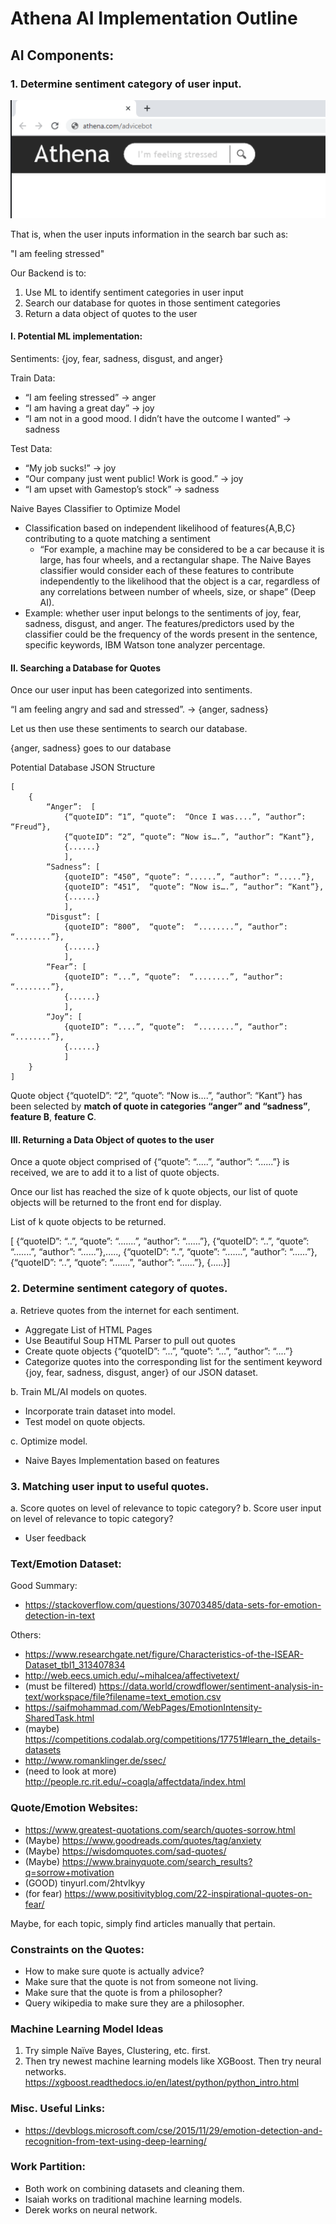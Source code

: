 # Athena AI Implementation Outline

## AI Components:
### 1. Determine sentiment category of user input.


![](AI-ImplementationOutline-Image1.png)   
 
That is, when the user inputs information in the search bar such as:

"I am feeling stressed"

Our Backend is to:
1. Use ML to identify sentiment categories in user input 
2. Search our database for quotes in those sentiment categories
3. Return a data object of quotes to the user 

#### I. Potential ML implementation:
Sentiments: {joy, fear, sadness, disgust, and anger}
	
Train Data: 
* “I am feeling stressed” &rarr; anger 
* “I am having a great day” &rarr; joy
* “I am not in a good mood. I didn’t have the outcome I wanted” &rarr; sadness 
	
Test Data: 
* “My job sucks!” &rarr; joy
* “Our company just went public! Work is good.” &rarr; joy
* “I am upset with Gamestop’s stock” &rarr; sadness 
	
Naive Bayes Classifier to Optimize Model
* Classification based on independent likelihood of features{A,B,C} contributing to a quote matching a sentiment
    * “For example, a machine may be considered to be a car because it is large, has four wheels, and a rectangular shape. The Naive Bayes classifier would consider each of these features to contribute independently to the likelihood that the object is a car, regardless of any correlations between number of wheels, size, or shape” (Deep AI).
* Example: whether user input belongs to the sentiments of joy, fear, sadness, disgust, and anger. The features/predictors used by the classifier could be the frequency of the words present in the sentence, specific keywords, IBM Watson tone analyzer percentage.	

#### II. Searching a Database for Quotes 
Once our user input has been categorized into sentiments. 

“I am feeling angry and sad and stressed”. &rarr; {anger, sadness}

Let us then use these sentiments to search our database.

{anger, sadness} goes to our database 

Potential Database JSON Structure <br>
```
[	
	{
		“Anger”:  [ 
			{“quoteID”: “1”, “quote”:  “Once I was....”, “author”: “Freud”},
			{“quoteID”: “2”, “quote”: “Now is….”, “author”: “Kant”},
			{......}
			], 
		“Sadness”: [
			{quoteID”: “450”, “quote”: “......”, “author”: “.....”}, 
			{quoteID”: “451”,  “quote”: “Now is….”, “author”: “Kant”}, 
			{......}
			], 
		“Disgust”: [
			{quoteID”: “800”,  “quote”:  “........”, “author”: “........”},
			{......}
			], 
		“Fear”: [
			{quoteID”: “...”, “quote”:  “........”, “author”: “........”},
			{......}
			],
		“Joy”: [
			{quoteID”: “....”, “quote”:  “........”, “author”: “........”},
			{......}
			]
	}
]
```
Quote object {“quoteID”: “2”, “quote”: “Now is….”, “author”: “Kant”} has been selected by **match of quote in categories “anger” and “sadness”**, **feature B**, **feature C**. 

#### III. Returning a Data Object of quotes to the user 

Once a quote object comprised of {“quote”: “.....”, “author”: “......”} is received, we are to add it to a list of quote objects. 

Once our list has reached the size of k quote objects, our list of quote objects will be returned to the front end for display. 

List of k quote objects to be returned. 

[ {“quoteID”: “..”,  “quote”: “.......”, “author”: “......”}, {“quoteID”: “..”, “quote”: “.......”, “author”: “......”},....., {“quoteID”: “..”, “quote”: “.......”, “author”: “......”}, {“quoteID”: “..”, “quote”: “.......”, “author”: “......”}, {.....}]

### 2. Determine sentiment category of quotes.
a. Retrieve quotes from the internet for each sentiment.
* Aggregate List of HTML Pages 
* Use Beautiful Soup HTML Parser to pull out quotes 
* Create quote objects {“quoteID”: “...”, “quote”: “...”, “author”: “....”}
* Categorize quotes into the corresponding list for the sentiment keyword {joy, fear, sadness, disgust, anger} of our JSON dataset. 

b. Train ML/AI models on quotes. 
* Incorporate train dataset into model. 
* Test model on quote objects.

c. Optimize model.
* Naive Bayes Implementation based on features

### 3. Matching user input to useful quotes.
a. Score quotes on level of relevance to topic category? 
b. Score user input on level of relevance to topic category?
* User feedback 

### Text/Emotion Dataset:
Good Summary:
* https://stackoverflow.com/questions/30703485/data-sets-for-emotion-detection-in-text
 
Others:
* https://www.researchgate.net/figure/Characteristics-of-the-ISEAR-Dataset_tbl1_313407834
* http://web.eecs.umich.edu/~mihalcea/affectivetext/
* (must be filtered) https://data.world/crowdflower/sentiment-analysis-in-text/workspace/file?filename=text_emotion.csv
* https://saifmohammad.com/WebPages/EmotionIntensity-SharedTask.html
* (maybe) https://competitions.codalab.org/competitions/17751#learn_the_details-datasets
* http://www.romanklinger.de/ssec/
* (need to look at more) http://people.rc.rit.edu/~coagla/affectdata/index.html
 
### Quote/Emotion Websites:
* https://www.greatest-quotations.com/search/quotes-sorrow.html
* (Maybe) https://www.goodreads.com/quotes/tag/anxiety
* (Maybe) https://wisdomquotes.com/sad-quotes/
* (Maybe) https://www.brainyquote.com/search_results?q=sorrow+motivation
* (GOOD) tinyurl.com/2htvlkyy
* (for fear) https://www.positivityblog.com/22-inspirational-quotes-on-fear/
 
Maybe, for each topic, simply find articles manually that pertain.
 
### Constraints on the Quotes:
* How to make sure quote is actually advice?
* Make sure that the quote is not from someone not living.
* Make sure that the quote is from a philosopher?
* Query wikipedia to make sure they are a philosopher.
 
### Machine Learning Model Ideas
1. Try simple Naïve Bayes, Clustering, etc. first. 
2. Then try newest machine learning models like XGBoost. Then try neural networks.
https://xgboost.readthedocs.io/en/latest/python/python_intro.html
### Misc. Useful Links:
* https://devblogs.microsoft.com/cse/2015/11/29/emotion-detection-and-recognition-from-text-using-deep-learning/
### Work Partition:
* Both work on combining datasets and cleaning them. 
* Isaiah works on traditional machine learning models. 
* Derek works on neural network.
 
 
 

